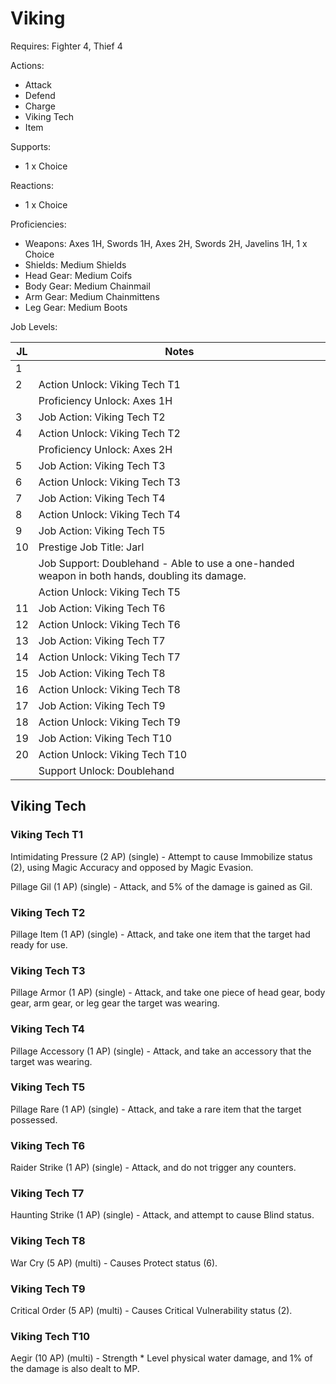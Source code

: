 # Viking

Requires: Fighter 4, Thief 4

Actions:

- Attack
- Defend
- Charge
- Viking Tech
- Item

Supports:

- 1 x Choice

Reactions:

- 1 x Choice

Proficiencies:

- Weapons: Axes 1H, Swords 1H, Axes 2H, Swords 2H, Javelins 1H, 1 x Choice
- Shields: Medium Shields
- Head Gear: Medium Coifs
- Body Gear: Medium Chainmail
- Arm Gear: Medium Chainmittens
- Leg Gear: Medium Boots

Job Levels:

| JL | Notes |
| --- | --- |
| 1 | 
| 2 | Action Unlock: Viking Tech T1
|   | Proficiency Unlock: Axes 1H
| 3 | Job Action: Viking Tech T2
| 4 | Action Unlock: Viking Tech T2
|   | Proficiency Unlock: Axes 2H
| 5 | Job Action: Viking Tech T3
| 6 | Action Unlock: Viking Tech T3
| 7 | Job Action: Viking Tech T4
| 8 | Action Unlock: Viking Tech T4
| 9 | Job Action: Viking Tech T5
| 10 | Prestige Job Title: Jarl
|    | Job Support: Doublehand - Able to use a one-handed weapon in both hands, doubling its damage.
|    | Action Unlock: Viking Tech T5
| 11 | Job Action: Viking Tech T6
| 12 | Action Unlock: Viking Tech T6
| 13 | Job Action: Viking Tech T7
| 14 | Action Unlock: Viking Tech T7
| 15 | Job Action: Viking Tech T8
| 16 | Action Unlock: Viking Tech T8
| 17 | Job Action: Viking Tech T9
| 18 | Action Unlock: Viking Tech T9
| 19 | Job Action: Viking Tech T10
| 20 | Action Unlock: Viking Tech T10
|    | Support Unlock: Doublehand

## Viking Tech

### Viking Tech T1

Intimidating Pressure (2 AP) (single) - Attempt to cause Immobilize status (2), using Magic Accuracy and opposed by Magic Evasion.

Pillage Gil (1 AP) (single) - Attack, and 5% of the damage is gained as Gil.

### Viking Tech T2

Pillage Item (1 AP) (single) - Attack, and take one item that the target had ready for use.

### Viking Tech T3

Pillage Armor (1 AP) (single) - Attack, and take one piece of head gear, body gear, arm gear, or leg gear the target was wearing.

### Viking Tech T4

Pillage Accessory (1 AP) (single) - Attack, and take an accessory that the target was wearing.

### Viking Tech T5

Pillage Rare (1 AP) (single) - Attack, and take a rare item that the target possessed.

### Viking Tech T6

Raider Strike (1 AP) (single) - Attack, and do not trigger any counters.

### Viking Tech T7

Haunting Strike (1 AP) (single) - Attack, and attempt to cause Blind status.

### Viking Tech T8

War Cry (5 AP) (multi) - Causes Protect status (6).

### Viking Tech T9

Critical Order (5 AP) (multi) - Causes Critical Vulnerability status (2).

### Viking Tech T10

Aegir (10 AP) (multi) - Strength * Level physical water damage, and 1% of the damage is also dealt to MP.
